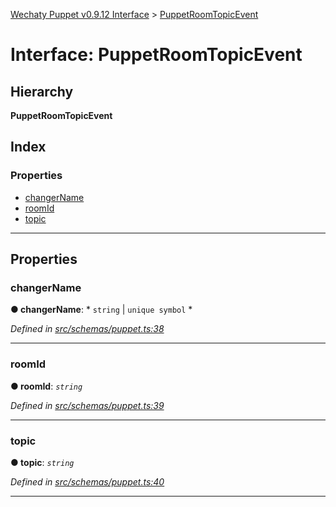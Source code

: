 [Wechaty Puppet v0.9.12 Interface](../README.md) > [PuppetRoomTopicEvent](../interfaces/puppetroomtopicevent.md)

# Interface: PuppetRoomTopicEvent

## Hierarchy

**PuppetRoomTopicEvent**

## Index

### Properties

* [changerName](puppetroomtopicevent.md#changername)
* [roomId](puppetroomtopicevent.md#roomid)
* [topic](puppetroomtopicevent.md#topic)

---

## Properties

<a id="changername"></a>

###  changerName

**● changerName**: * `string` &#124; `unique symbol`
*

*Defined in [src/schemas/puppet.ts:38](https://github.com/wechaty/wechaty-puppet/blob/53150e3/src/schemas/puppet.ts#L38)*

___
<a id="roomid"></a>

###  roomId

**● roomId**: *`string`*

*Defined in [src/schemas/puppet.ts:39](https://github.com/wechaty/wechaty-puppet/blob/53150e3/src/schemas/puppet.ts#L39)*

___
<a id="topic"></a>

###  topic

**● topic**: *`string`*

*Defined in [src/schemas/puppet.ts:40](https://github.com/wechaty/wechaty-puppet/blob/53150e3/src/schemas/puppet.ts#L40)*

___

